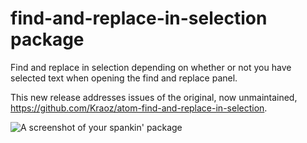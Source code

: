 # find-and-replace-in-selection package

Find and replace in selection depending on whether or not you have selected text when opening the find and replace panel.

This new release addresses issues of the original, now unmaintained, https://github.com/Kraoz/atom-find-and-replace-in-selection.

![A screenshot of your spankin' package](https://f.cloud.github.com/assets/69169/2290250/c35d867a-a017-11e3-86be-cd7c5bf3ff9b.gif)
